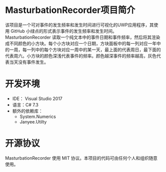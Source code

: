 # MasturbationRecorder项目简介
该项目是一个可对事件的发生频率和发生时间进行可视化的UWP应用程序，其使用 GitHub 小绿点的形式表示事件的发生频率和发生时间。MasturbationRecorder 读取一个纯文本中的事件日期和事件频率，然后将其渲染成不同颜色的小方块。每个小方块对应一个日期，方块面板中的每一列对应一年中的一周，每一列中的每个方块对应一周中的某一天，最上面的代表周日，最下面的代表周六。小方块的颜色深浅代表事件的频率。颜色越深事件的频率越高，灰色代表当天没有事件发生。

# 开发环境
+ IDE： Visual Studio 2017
+ 语言：C# 7.3
+ 额外的依赖库：
  + System.Numerics
  + Janyee.Utilty

# 开源协议
MasturbationRecorder 使用 MIT 协议。本项目的代码可由任何个人和组织随意使用。
